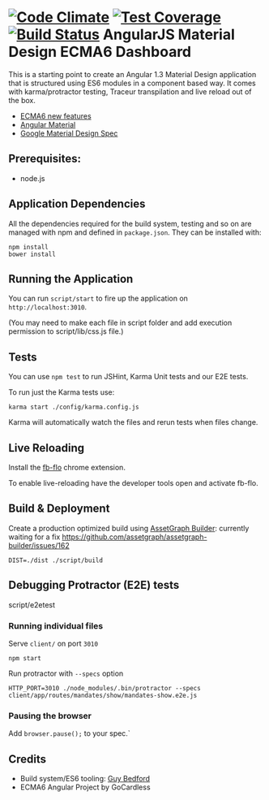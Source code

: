 [![Code Climate](https://codeclimate.com/github/Excelian/Angular-Material-ECMA6-Dashboard/badges/gpa.svg)](https://codeclimate.com/github/Excelian/Angular-Material-ECMA6-Dashboard)
[![Test Coverage](https://codeclimate.com/github/Excelian/Angular-Material-ECMA6-Dashboard/badges/coverage.svg)](https://codeclimate.com/github/Excelian/Angular-Material-ECMA6-Dashboard)
[![Build Status](https://travis-ci.org/Excelian/Angular-Material-ECMA6-Dashboard.svg?branch=master)](https://travis-ci.org/Excelian/Angular-Material-ECMA6-Dashboard)
AngularJS Material Design ECMA6 Dashboard
===============

This is a starting point to create an Angular 1.3 Material Design application that is structured using ES6 modules in a component based way. It comes with karma/protractor testing, Traceur transpilation and live reload out of the box.

- [ECMA6 new features](https://github.com/lukehoban/es6features/blob/master/README.md)
- [Angular Material](https://material.angularjs.org/#/demo/material.components.input)
- [Google Material Design Spec](http://www.google.com/design/spec/material-design/introduction.html)

## Prerequisites:
- node.js

## Application Dependencies

All the dependencies required for the build system, testing and so on are managed with npm and defined in `package.json`. They can be installed with:

```
npm install
bower install
```

## Running the Application

You can run `script/start` to fire up the application on `http://localhost:3010`.

(You may need to make each file in script folder and add execution permission to script/lib/css.js file.)


## Tests

You can use `npm test` to run JSHint, Karma Unit tests and our E2E tests.

To run just the Karma tests use:

```
karma start ./config/karma.config.js
```

Karma will automatically watch the files and rerun tests when files change.

## Live Reloading

Install the [fb-flo](https://chrome.google.com/webstore/detail/fb-flo/ahkfhobdidabddlalamkkiafpipdfchp?hl=en) chrome extension.

To enable live-reloading have the developer tools open and activate fb-flo.

## Build & Deployment

Create a production optimized build using [AssetGraph Builder](https://github.com/assetgraph/assetgraph-builder):
currently waiting for a fix https://github.com/assetgraph/assetgraph-builder/issues/162
```
DIST=./dist ./script/build
```

## Debugging Protractor (E2E) tests

script/e2etest

### Running individual files

Serve `client/` on port `3010`

```
npm start
```

Run protractor with `--specs` option

```
HTTP_PORT=3010 ./node_modules/.bin/protractor --specs client/app/routes/mandates/show/mandates-show.e2e.js
```

### Pausing the browser
Add `browser.pause();` to your spec.`

## Credits

- Build system/ES6 tooling: [Guy Bedford](https://github.com/guybedford)
- ECMA6 Angular Project by GoCardless
